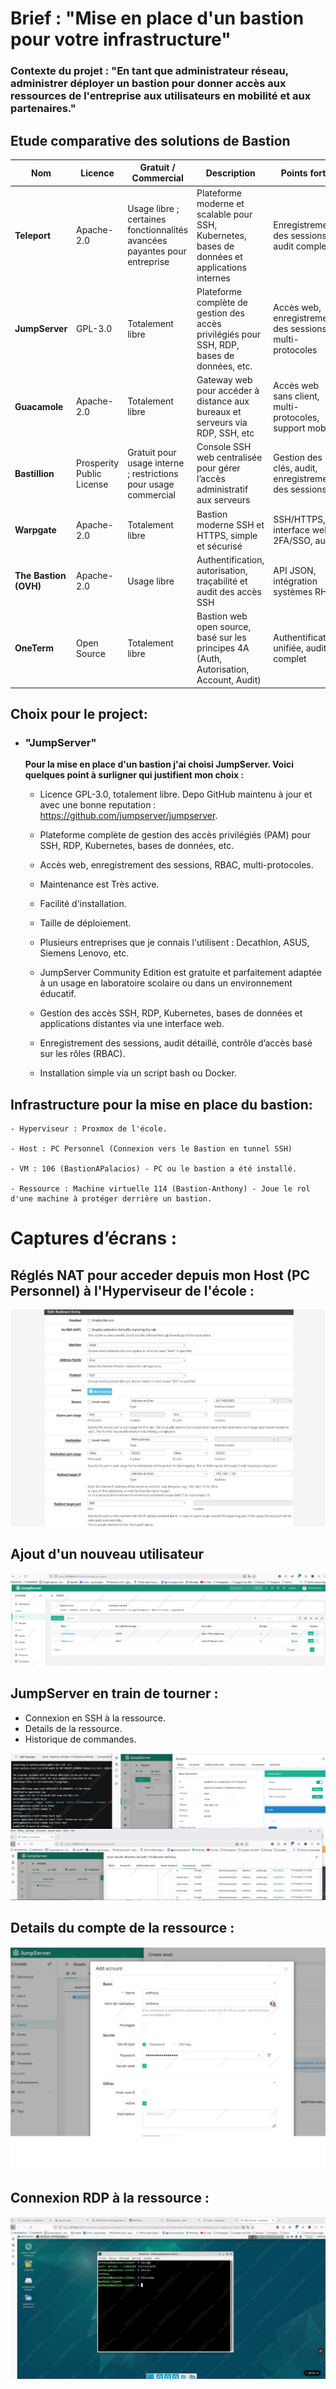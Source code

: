 # Brief : "Mise en place d'un bastion pour votre infrastructure"

### Contexte du projet : "En tant que administrateur réseau, administrer déployer un bastion pour donner accès aux ressources de l'entreprise aux utilisateurs en mobilité et aux partenaires."

## Etude comparative des solutions de Bastion

 
  
  | Nom | Licence | Gratuit / Commercial | Description | Points forts | Maintenance | Facilité d’installation | Taille de déploiement | Lien / Référence |
  |---|---|---|---|---|---|---|---|---|
  | **Teleport** | Apache-2.0 | Usage libre ; certaines fonctionnalités avancées payantes pour entreprise | Plateforme moderne et scalable pour SSH, Kubernetes, bases de données et applications internes | Enregistrement des sessions, audit complet | Très active | Moyenne à complexe | Moyen à grand | [GitHub](https://github.com/gravitational/teleport) |
  | **JumpServer** | GPL-3.0 | Totalement libre | Plateforme complète de gestion des accès privilégiés pour SSH, RDP, bases de données, etc. | Accès web, enregistrement des sessions, multi-protocoles | Très active | Moyenne | Moyen à grand | [GitHub](https://github.com/jumpserver/jumpserver) |
  | **Guacamole** | Apache-2.0 | Totalement libre | Gateway web pour accéder à distance aux bureaux et serveurs via RDP, SSH, etc | Accès web sans client, multi-protocoles, support mobile | Très active | Moyenne | Petit à moyen | [GitHub](https://github.com/apache/guacamole-client) |
  | **Bastillion** | Prosperity Public License | Gratuit pour usage interne ; restrictions pour usage commercial | Console SSH web centralisée pour gérer l’accès administratif aux serveurs | Gestion des clés, audit, enregistrement des sessions | Active | Facile | Petit à moyen | [Site officiel](https://www.bastillion.io/) |
  | **Warpgate** | Apache-2.0 | Totalement libre | Bastion moderne SSH et HTTPS, simple et sécurisé | SSH/HTTPS, interface web, 2FA/SSO, audit | Active | Facile | Petit à moyen | [GitHub](https://github.com/warp-tech/warpgate) |
  | **The Bastion (OVH)** | Apache-2.0 | Usage libre | Authentification, autorisation, traçabilité et audit des accès SSH | API JSON, intégration systèmes RH | Modérément active | Moyenne | Petit à moyen | [GitHub](https://github.com/ovh/the-bastion) |
  | **OneTerm** | Open Source | Totalement libre | Bastion web open source, basé sur les principes 4A (Auth, Autorisation, Account, Audit) | Authentification unifiée, audit complet | Moins active | Facile | Petit | [Article Medium](https://medium.com/@song.lhlh/oneterm-the-open-source-bastion-host-i-refactored-in-three-months-576e82b24b66) |


## Choix pour le project:

- ### "JumpServer"
	
    **Pour la mise en place d'un bastion j'ai choisi JumpServer. Voici quelques point à surligner qui justifient mon choix :**
	    
	- Licence GPL-3.0, totalement libre. Depo GitHub maintenu à jour et avec une bonne reputation : https://github.com/jumpserver/jumpserver.

	- Plateforme complète de gestion des accès privilégiés (PAM) pour SSH, RDP, Kubernetes, bases de données, etc.

	- Accès web, enregistrement des sessions, RBAC, multi-protocoles.  
	  
    - Maintenance est Très active.
	  
    - Facilité d'installation.  
	  
    - Taille de déploiement.

	- Plusieurs entreprises que je connais l'utilisent : Decathlon, ASUS, Siemens Lenovo, etc.
	
    - JumpServer Community Edition est gratuite et parfaitement adaptée à un usage en laboratoire scolaire ou dans un environnement éducatif.
	
    - Gestion des accès SSH, RDP, Kubernetes, bases de données et applications distantes via une interface web.
	
    - Enregistrement des sessions, audit détaillé, contrôle d’accès basé sur les rôles (RBAC).
	
    - Installation simple via un script bash ou Docker.

## Infrastructure pour la mise en place du bastion:

    - Hyperviseur : Proxmox de l'école.
    
    - Host : PC Personnel (Connexion vers le Bastion en tunnel SSH)
    
    - VM : 106 (BastionAPalacios) - PC ou le bastion a été installé.
    
    - Ressource : Machine virtuelle 114 (Bastion-Anthony) - Joue le rol d'une machine à protéger derrière un bastion.


# Captures d’écrans :

## Réglés NAT pour acceder depuis mon Host (PC Personnel) à l'Hyperviseur de l'école :

![alt text](ScreenShots/reglesNAT.png)

## Ajout d'un nouveau utilisateur

![alt text](<ScreenShots/JumpServer_ Users.jpg>)


## **JumpServer** en train de tourner :
 - Connexion en SSH à la ressource.
 - Details de la ressource.
 - Historique de commandes.

![alt text](ScreenShots/JumpServer_Running.jpg)

## Details du compte de la ressource :

![alt text](<ScreenShots/JumpServer_ Asset_Add -account.jpg>)

## Connexion RDP à la ressource :
![alt text](ScreenShots/RDP.jpg)


